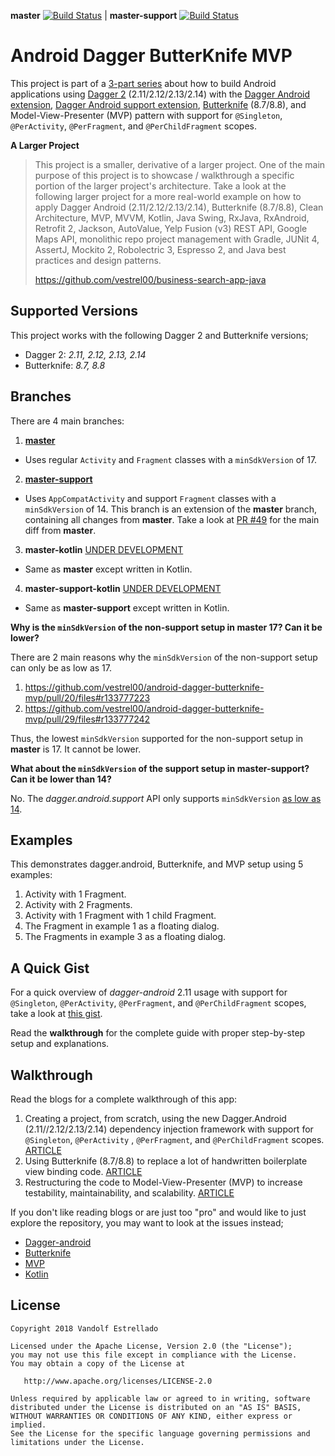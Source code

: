 **master** [![Build Status](https://travis-ci.org/vestrel00/android-dagger-butterknife-mvp.svg?branch=master)](https://travis-ci.org/vestrel00/android-dagger-butterknife-mvp) | 
**master-support** [![Build Status](https://travis-ci.org/vestrel00/android-dagger-butterknife-mvp.svg?branch=master-support)](https://travis-ci.org/vestrel00/android-dagger-butterknife-mvp)

# Android Dagger ButterKnife MVP

This project is part of a 
[3-part series](https://proandroiddev.com/how-to-android-dagger-2-10-2-11-butterknife-mvp-part-1-eb0f6b970fd) 
about how to build Android applications using 
[Dagger 2](https://github.com/google/dagger) (2.11/2.12/2.13/2.14) with the 
[Dagger Android extension](https://github.com/google/dagger/tree/master/java/dagger/android), 
[Dagger Android support extension](https://github.com/google/dagger/tree/master/java/dagger/android/support), 
[Butterknife](https://github.com/JakeWharton/butterknife) (8.7/8.8), and Model-View-Presenter (MVP) pattern 
with support for `@Singleton`, `@PerActivity`, `@PerFragment`, and `@PerChildFragment` scopes.

**A Larger Project**

> This project is a smaller, derivative of a larger project. One of the main purpose of this project 
is to showcase / walkthrough a specific portion of the larger project's architecture. Take a look at
the following larger project for a more real-world example on how to apply Dagger Android (2.11/2.12/2.13/2.14), 
Butterknife (8.7/8.8), Clean Architecture, MVP, MVVM, Kotlin, Java Swing, RxJava, RxAndroid, Retrofit 2, 
Jackson, AutoValue, Yelp Fusion (v3) REST API, Google Maps API, monolithic repo project management 
with Gradle, JUNit 4, AssertJ, Mockito 2, Robolectric 3, Espresso 2, and Java best practices and
design patterns.
>
> https://github.com/vestrel00/business-search-app-java

## Supported Versions

This project works with the following Dagger 2 and Butterknife versions;

- Dagger 2: *2.11, 2.12, 2.13, 2.14*
- Butterknife: *8.7, 8.8*

## Branches

There are 4 main branches:

1. [**master**](https://github.com/vestrel00/android-dagger-butterknife-mvp/tree/master)

  - Uses regular `Activity` and `Fragment` classes with a `minSdkVersion` of 17.

2. [**master-support**](https://github.com/vestrel00/android-dagger-butterknife-mvp/tree/master-support)

  - Uses `AppCompatActivity` and support `Fragment` classes with a `minSdkVersion` of 14. 
    This branch is an extension of the **master** branch, containing all changes from **master**. 
    Take a look at [PR #49](https://github.com/vestrel00/android-dagger-butterknife-mvp/pull/49) for the main diff 
    from **master**.

3. **master-kotlin** [UNDER DEVELOPMENT](https://github.com/vestrel00/android-dagger-butterknife-mvp/issues/61)

  - Same as **master** except written in Kotlin.
  

4. **master-support-kotlin** [UNDER DEVELOPMENT](https://github.com/vestrel00/android-dagger-butterknife-mvp/issues/62)

  - Same as **master-support** except written in Kotlin.

**Why is the `minSdkVersion` of the non-support setup in master 17? Can it be lower?**

There are 2 main reasons why the `minSdkVersion` of the non-support setup can only be as low as 17.

1. https://github.com/vestrel00/android-dagger-butterknife-mvp/pull/20/files#r133777223
2. https://github.com/vestrel00/android-dagger-butterknife-mvp/pull/29/files#r133777242

Thus, the lowest `minSdkVersion` supported for the non-support setup in **master** is 17. 
It cannot be lower.

**What about the `minSdkVersion` of the support setup in master-support? Can it be lower than 14?**

No. The *dagger.android.support* API only supports `minSdkVersion` 
[as low as 14](https://github.com/vestrel00/android-dagger-butterknife-mvp/pull/49/files#r133043880).

## Examples

This demonstrates dagger.android, Butterknife, and MVP setup using 5 examples:

1. Activity with 1 Fragment.
2. Activity with 2 Fragments.
3. Activity with 1 Fragment with 1 child Fragment.
4. The Fragment in example 1 as a floating dialog.
5. The Fragments in example 3 as a floating dialog.

## A Quick Gist

For a quick overview of *dagger-android* 2.11 usage with support for `@Singleton`, `@PerActivity`, 
`@PerFragment`, and `@PerChildFragment` scopes, take a look at 
[this gist](https://gist.github.com/vestrel00/64be913f954989fe52c674247e093218). 

Read the **walkthrough** for the complete guide with proper step-by-step setup and explanations.

## Walkthrough

Read the blogs for a complete walkthrough of this app:

1. Creating a project, from scratch, using the new Dagger.Android (2.11//2.12/2.13/2.14) dependency injection 
   framework with support for `@Singleton`, `@PerActivity` , `@PerFragment`, and `@PerChildFragment` scopes. 
   [ARTICLE](https://proandroiddev.com/how-to-android-dagger-2-10-2-11-butterknife-mvp-part-1-eb0f6b970fd)
2. Using Butterknife (8.7/8.8) to replace a lot of handwritten boilerplate view binding code. 
   [ARTICLE](https://proandroiddev.com/how-to-android-dagger-2-10-2-11-butterknife-mvp-part-2-6eaf60965df7)
3. Restructuring the code to Model-View-Presenter (MVP) to increase testability, maintainability, 
   and scalability.
   [ARTICLE](https://proandroiddev.com/how-to-android-dagger-2-10-2-11-butterknife-mvp-part-3-ed5acf40eb19)

If you don't like reading blogs or are just too "pro" and would like to just explore the repository,
you may want to look at the issues instead;

- [Dagger-android](https://github.com/vestrel00/android-dagger-butterknife-mvp/issues?q=label%3A%22A%3A+dagger.android%22+is%3Aclosed+sort%3Acreated-asc)
- [Butterknife](https://github.com/vestrel00/android-dagger-butterknife-mvp/issues?q=label%3A%22B%3A+butterknife%22+is%3Aclosed+sort%3Acreated-asc)
- [MVP](https://github.com/vestrel00/android-dagger-butterknife-mvp/issues?q=is%3Aclosed+sort%3Acreated-asc+label%3A%22C%3A+mvp%22)
- [Kotlin](https://github.com/vestrel00/android-dagger-butterknife-mvp/issues?q=sort%3Acreated-asc+label%3AKotlin+is%3Aclosed)

## License

    Copyright 2018 Vandolf Estrellado
    
    Licensed under the Apache License, Version 2.0 (the "License");
    you may not use this file except in compliance with the License.
    You may obtain a copy of the License at
    
       http://www.apache.org/licenses/LICENSE-2.0
    
    Unless required by applicable law or agreed to in writing, software
    distributed under the License is distributed on an "AS IS" BASIS,
    WITHOUT WARRANTIES OR CONDITIONS OF ANY KIND, either express or implied.
    See the License for the specific language governing permissions and
    limitations under the License.
